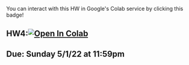 You can interact with this HW in Google's Colab service by clicking this badge!

## HW4:[![Open In Colab](https://colab.research.google.com/assets/colab-badge.svg)](https://colab.research.google.com/github/diego898/cs3262-sp22/blob/main/notebooks/HW4/HW4.ipynb)

## Due: Sunday 5/1/22 at 11:59pm